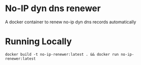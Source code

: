 # No-IP dyn dns renewer
A docker container to renew no-ip dyn dns records automatically


# Running Locally
```
docker build -t no-ip-renewer:latest . && docker run no-ip-renewer:latest
```
